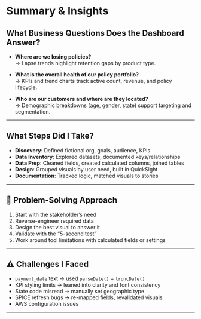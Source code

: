 # Summary & Insights

## What Business Questions Does the Dashboard Answer?
- **Where are we losing policies?**  
  → Lapse trends highlight retention gaps by product type.

- **What is the overall health of our policy portfolio?**  
  → KPIs and trend charts track active count, revenue, and policy lifecycle.

- **Who are our customers and where are they located?**  
  → Demographic breakdowns (age, gender, state) support targeting and segmentation.

---

## What Steps Did I Take?
- **Discovery**: Defined fictional org, goals, audience, KPIs
- **Data Inventory**: Explored datasets, documented keys/relationships
- **Data Prep**: Cleaned fields, created calculated columns, joined tables
- **Design**: Grouped visuals by user need, built in QuickSight
- **Documentation**: Tracked logic, matched visuals to stories

---

## 🧠 Problem-Solving Approach
1. Start with the stakeholder’s need
2. Reverse-engineer required data
3. Design the best visual to answer it
4. Validate with the “5-second test”
5. Work around tool limitations with calculated fields or settings

---

## ⚠️ Challenges I Faced
- `payment_date` text → used `parseDate()` + `truncDate()`
- KPI styling limits → leaned into clarity and font consistency
- State code misread → manually set geographic type
- SPICE refresh bugs → re-mapped fields, revalidated visuals
- AWS configuration issues

---
